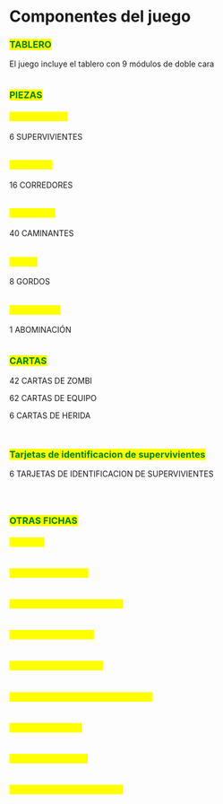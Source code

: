 # Componentes del juego

### <mark style="color:green;">**TABLERO**</mark>

El juego incluye el tablero con 9  módulos de doble cara&#x20;

<figure><img src="../.gitbook/assets/zombicidetablero.png" alt=""><figcaption></figcaption></figure>

### <mark style="color:green;">**PIEZAS**</mark>



#### <mark style="color:yellow;">Supervivientes</mark>

6 SUPERVIVIENTES

<figure><img src="../.gitbook/assets/grupo1.webp" alt=""><figcaption></figcaption></figure>



#### <mark style="color:yellow;">Corredores</mark>&#x20;

16 CORREDORES

<figure><img src="../.gitbook/assets/corredores-berserker-zombicide.jpg" alt=""><figcaption></figcaption></figure>



#### <mark style="color:yellow;">Caminantes</mark>

40 CAMINANTES

<figure><img src="../.gitbook/assets/como-pintar-zombies-berserker-zombicide-1024x768.jpg" alt=""><figcaption></figcaption></figure>

#### <mark style="color:yellow;">Gordos</mark>

8 GORDOS&#x20;

<figure><img src="../.gitbook/assets/como-pintar-gordos-berserker-zombicide.jpg" alt=""><figcaption></figcaption></figure>

#### <mark style="color:yellow;">Abominacion</mark>

1 ABOMINACIÓN

<figure><img src="../.gitbook/assets/cbea777cdb7e390f8e505e9c4b6e1aaf.jpg" alt=""><figcaption></figcaption></figure>

### <mark style="color:green;">CARTAS</mark>

42 CARTAS DE ZOMBI&#x20;

62 CARTAS DE EQUIPO&#x20;

6 CARTAS DE HERIDA

<div>

<figure><img src="../.gitbook/assets/cartas-equipo-zombicide.jpg" alt=""><figcaption></figcaption></figure>

 

<figure><img src="../.gitbook/assets/cartas-zombicide-oleadas.jpg" alt=""><figcaption></figcaption></figure>

</div>

### <mark style="color:green;">Tarjetas de identificacion de supervivientes</mark>

6 TARJETAS DE IDENTIFICACION DE SUPERVIVIENTES&#x20;

<div>

<figure><img src="../.gitbook/assets/phil-zombicide-ficha.jpg" alt=""><figcaption></figcaption></figure>

 

<figure><img src="../.gitbook/assets/josh-zombicide-ficha.jpg" alt=""><figcaption></figcaption></figure>

 

<figure><img src="../.gitbook/assets/ned-zombicide-ficha.jpg" alt=""><figcaption></figcaption></figure>

</div>

### <mark style="color:green;">OTRAS FICHAS</mark>&#x20;



#### <mark style="color:yellow;">6 DADOS</mark>

<figure><img src="../.gitbook/assets/61kwNyrS2fL._AC_UF894,1000_QL80_.jpg" alt=""><figcaption></figcaption></figure>



#### <mark style="color:yellow;">4 FICHAS DE COCHE</mark>



<figure><img src="../.gitbook/assets/Voitures12.jpg" alt=""><figcaption></figcaption></figure>

#### <mark style="color:yellow;">24 CONTADORES DE  AVANCE</mark>

<figure><img src="../.gitbook/assets/Captura de pantalla 2024-09-17 102754.png" alt=""><figcaption></figcaption></figure>



#### <mark style="color:yellow;">12 FICHAS DE PUERTA</mark>&#x20;

<figure><img src="../.gitbook/assets/s-l1200.jpg" alt=""><figcaption></figcaption></figure>



#### <mark style="color:yellow;">10 FICHAS DE OBJETIVO</mark>&#x20;

<figure><img src="../.gitbook/assets/il_fullxfull.2400168686_afo2.avif" alt=""><figcaption></figcaption></figure>

#### <mark style="color:yellow;">6 FICHAS DE APARICION DE ZOMBIES</mark>

<figure><img src="../.gitbook/assets/Captura de pantalla 2024-09-17 103503.png" alt=""><figcaption></figcaption></figure>



#### <mark style="color:yellow;">1 FICHA DE SALIDA</mark>&#x20;

<figure><img src="../.gitbook/assets/Captura de pantalla 2024-09-17 103620.png" alt=""><figcaption></figcaption></figure>



#### <mark style="color:yellow;">18 FICHAS DE RUIDO</mark>

<figure><img src="../.gitbook/assets/Captura de pantalla 2024-09-17 103645.png" alt=""><figcaption></figcaption></figure>



#### <mark style="color:yellow;">1 FICHA DE PRIMER JUGADOR</mark>

<figure><img src="../.gitbook/assets/image.png" alt=""><figcaption></figcaption></figure>
